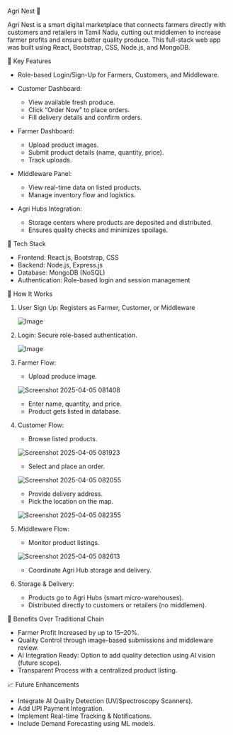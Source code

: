 Agri Nest 🌱

Agri Nest is a smart digital marketplace that connects farmers directly with customers and retailers in Tamil Nadu, cutting out middlemen to increase farmer profits and ensure better quality produce. This full-stack web app was built using React, Bootstrap, CSS, Node.js, and MongoDB.

🔑 Key Features

- Role-based Login/Sign-Up for Farmers, Customers, and Middleware.
- Customer Dashboard:
  - View available fresh produce.
  - Click “Order Now” to place orders.
  - Fill delivery details and confirm orders.

- Farmer Dashboard:
  - Upload product images.
  - Submit product details (name, quantity, price).
  - Track uploads.

- Middleware Panel:
  - View real-time data on listed products.
  - Manage inventory flow and logistics.

- Agri Hubs Integration:
  - Storage centers where products are deposited and distributed.
  - Ensures quality checks and minimizes spoilage.

 🧠 Tech Stack

- Frontend: React.js, Bootstrap, CSS
- Backend: Node.js, Express.js
- Database: MongoDB (NoSQL)
- Authentication: Role-based login and session management

 🚀 How It Works

1. User Sign Up: Registers as Farmer, Customer, or Middleware
   
    ![Image](https://github.com/user-attachments/assets/dfe4ed4d-bd9f-4165-8d87-a0d5ee4fedab)

2. Login: Secure role-based authentication.

   ![Image](https://github.com/user-attachments/assets/06a16b65-dabd-467c-aafd-c4f3c9fa4139)

3. Farmer Flow:
   - Upload produce image.

   ![Screenshot 2025-04-05 081408](https://github.com/user-attachments/assets/5832b84d-2344-42ac-8af0-b0b4fd104e5d)

   - Enter name, quantity, and price.
   - Product gets listed in database.

4. Customer Flow:
   
   - Browse listed products.

   ![Screenshot 2025-04-05 081923](https://github.com/user-attachments/assets/6badd438-c74f-445d-9c30-82034109ae08)

   - Select and place an order.
 
   ![Screenshot 2025-04-05 082055](https://github.com/user-attachments/assets/12824df1-bcc9-49c0-b176-47a123121f32)

   - Provide delivery address.
   - Pick the location on the map.

    ![Screenshot 2025-04-05 082355](https://github.com/user-attachments/assets/57a926e9-64e2-46ea-a195-2923a5397c97)

5. Middleware Flow:
   - Monitor product listings.

    ![Screenshot 2025-04-05 082613](https://github.com/user-attachments/assets/aae19b73-8a91-4308-8f63-4eed03d916a8)

   - Coordinate Agri Hub storage and delivery.

6. Storage & Delivery:
   - Products go to Agri Hubs (smart micro-warehouses).
   - Distributed directly to customers or retailers (no middlemen).

 🌟 Benefits Over Traditional Chain
 
- Farmer Profit Increased by up to 15–20%.
- Quality Control through image-based submissions and middleware review.
- AI Integration Ready: Option to add quality detection using AI vision (future scope).
- Transparent Process with a centralized product listing.
  
 📈 Future Enhancements
 
- Integrate AI Quality Detection (UV/Spectroscopy Scanners).
- Add UPI Payment Integration.
- Implement Real-time Tracking & Notifications.
- Include Demand Forecasting using ML models.
  





  
